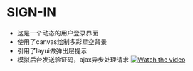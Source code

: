 # SIGN-IN
- 这是一个动态的用户登录界面 
- 使用了canvas绘制多彩星空背景
- 引用了layui做弹出层提示
- 模拟后台发送验证码，ajax异步处理请求
[![Watch the video](https://raw.github.com/GabLeRoux/WebMole/master/ressources/WebMole_Youtube_Video.png)](http://youtu.be/vt5fpE0bzSY)
